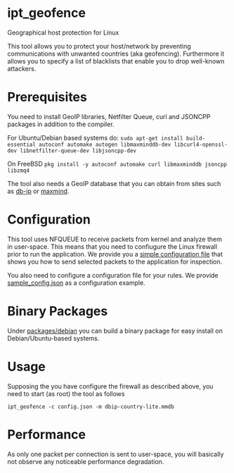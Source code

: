 # ipt_geofence
Geographical host protection for Linux

This tool allows you to protect your host/network by preventing communications with unwanted countries (aka geofencing). Furthermore it allows you to specify a list of blacklists that enable you to drop well-known attackers.

# Prerequisites
You need to install GeoIP libraries, Netfilter Queue, curl and JSONCPP packages in addition to the compiler.

For Ubuntu/Debian based systems do:
``sudo apt-get install build-essential autoconf automake autogen libmaxminddb-dev libcurl4-openssl-dev libnetfilter-queue-dev libjsoncpp-dev``

On FreeBSD
``pkg install -y autoconf automake curl libmaxminddb jsoncpp libzmq4``

The tool also needs a GeoIP database that you can obtain from sites such as [db-ip](https://db-ip.com/db/download/ip-to-country-lite) or [maxmind](https://dev.maxmind.com/geoip/geolite2-free-geolocation-data?lang=en).

# Configuration
This tool uses NFQUEUE to receive packets from kernel and analyze them in user-space. This means that you need to confiugure the Linux firewall prior to run the application. We provide you a [simple configuration file](ipt_config_utils/single_iface.sh) that shows you how to send selected packets to the application for inspection.

You also need to configure a configuration file for your rules. We provide [sample_config.json](sample_config.json) as a configuration example.

# Binary Packages
Under [packages/debian](packages/debian) you can build a binary package for easy install on Debian/Ubuntu-based systems.

# Usage
Supposing the you have configure the firewall as described above, you need to start (as root) the tool as follows

``ipt_geofence -c config.json -m dbip-country-lite.mmdb``

# Performance
As only one packet per connection is sent to user-space, you will basically not observe any noticeable performance degradation.

